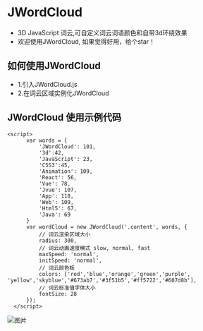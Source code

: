 # JWordCloud
- 3D JavaScript 词云,可自定义词云词语颜色和自带3d环绕效果
- 欢迎使用JWordCloud, 如果觉得好用，给个star！

## 如何使用JWordCloud
- 1.引入JWordCloud.js
- 2.在词云区域实例化JWordCloud
  
## JWordCloud 使用示例代码
```
<script>
      var words = {
          'JWordCloud': 101,
          '3d':42,
          'JavaScript': 23,
          'CSS3':45,
          'Animation': 109,
          'React': 56,
          'Vue': 78,
          'Jvue': 107,
          'App': 118,
          'Web': 109,
          'Html5': 67,
          'Java': 69
      }
      var wordCloud = new JWordCloud('.content', words, {
          // 词云渲染区域大小
          radius: 300,
          // 词云动画速度模式 slow, normal, fast
          maxSpeed: 'normal',
          initSpeed: 'normal',
          // 词云颜色板
          colors: ['red','blue','orange','green','purple', 'yellow','skyblue','#673ab7','#3f51b5','#ff5722','#607d8b'],
          // 词云标准值字体大小
          fontSize: 28
      });
  </script>
```
![图片](http://www.jasonlee.top/public/webs/wordCloud.gif)